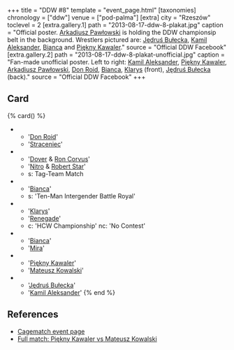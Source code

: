 +++
title = "DDW #8"
template = "event_page.html"
[taxonomies]
chronology = ["ddw"]
venue = ["pod-palma"]
[extra]
city = "Rzeszów"
toclevel = 2
[extra.gallery.1]
path = "2013-08-17-ddw-8-plakat.jpg"
caption = "Official poster. [Arkadiusz Pawłowski](@/w/pan-pawlowski.md) is holding the DDW championsip belt in the background. Wrestlers pictured are: [Jędruś Bułecka](@/w/jedrus-bulecka.md), [Kamil Aleksander](@/w/kamil-aleksander.md), [Bianca](@/w/bianca.md) and [Piękny Kawaler](@/w/piekny-kawaler.md)."
source = "Official DDW Facebook"
[extra.gallery.2]
path = "2013-08-17-ddw-8-plakat-unofficial.jpg"
caption = "Fan-made unofficial poster. Left to right: [Kamil Aleksander](@/w/kamil-aleksander.md), [Piękny Kawaler](@/w/piekny-kawaler.md), [Arkadiusz Pawłowski](@/w/pan-pawlowski.md), [Don Roid](@/w/don-roid.md), [Bianca](@/w/bianca.md), [Klarys](@/w/klarys.md) (front), [Jędruś Bułecka](@/w/jedrus-bulecka.md) (back)."
source = "Official DDW Facebook"
+++

## Card

{% card() %}
- - '[Don Roid](@/w/don-roid.md)'
  - '[Straceniec](@/w/shadow.md)'
- - '[Dover](@/w/dover.md) & [Ron Corvus](@/w/ron-corvus.md)'
  - '[Nitro](@/w/nitro.md) & [Robert Star](@/w/robert-star.md)'
  - s: Tag-Team Match
- - '[Bianca](@/w/bianca.md)'
  - s: 'Ten-Man Intergender Battle Royal'
- - '[Klarys](@/w/klarys.md)'
  - '[Renegade](@/w/renegade.md)'
  - c: 'HCW Championship'
    nc: 'No Contest'
- - '[Bianca](@/w/bianca.md)'
  - '[Mira](@/w/mira.md)'
- - '[Piękny Kawaler](@/w/piekny-kawaler.md)'
  - '[Mateusz Kowalski](@/w/mateusz-kakareko.md)'
- - '[Jędruś Bułecka](@/w/jedrus-bulecka.md)'
  - '[Kamil Aleksander](@/w/kamil-aleksander.md)'
{% end %}

## References

* [Cagematch event page](https://www.cagematch.net/?id=1&nr=100075)
* [Full match: Piękny Kawaler vs Mateusz Kowalski](https://youtu.be/i8G32mC6Hu8?feature=shared)
